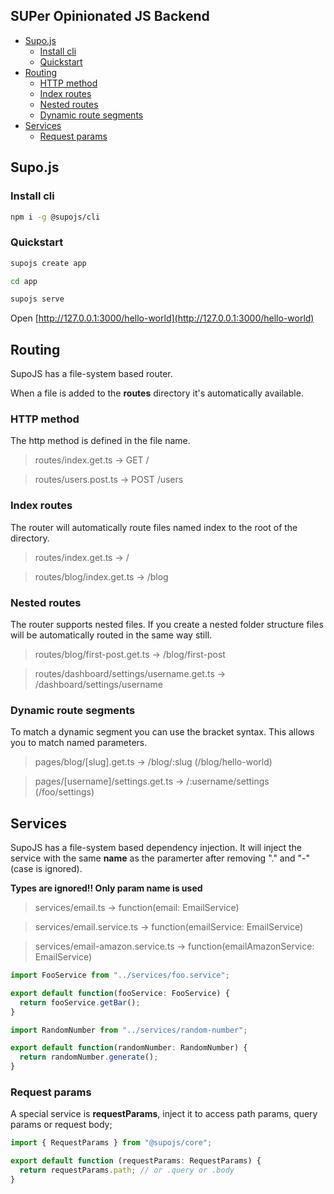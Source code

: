## SUPer Opinionated JS Backend

<!-- START doctoc generated TOC please keep comment here to allow auto update -->
<!-- DON'T EDIT THIS SECTION, INSTEAD RE-RUN doctoc TO UPDATE -->

- [Supo.js](#supojs)
  - [Install cli](#install-cli)
  - [Quickstart](#quickstart)
- [Routing](#routing)
  - [HTTP method](#http-method)
  - [Index routes](#index-routes)
  - [Nested routes](#nested-routes)
  - [Dynamic route segments](#dynamic-route-segments)
- [Services](#services)
  - [Request params](#request-params)

<!-- END doctoc generated TOC please keep comment here to allow auto update -->

## Supo.js

### Install cli

```bash
npm i -g @supojs/cli
```

### Quickstart

```bash
supojs create app

cd app

supojs serve
```

Open [http://127.0.0.1:3000/hello-world](http://127.0.0.1:3000/hello-world)

## Routing

SupoJS has a file-system based router.

When a file is added to the **routes** directory it's automatically available.

### HTTP method

The http method is defined in the file name.

> routes/index.get.ts → GET /

> routes/users.post.ts → POST /users

### Index routes

The router will automatically route files named index to the root of the directory.

> routes/index.get.ts → /

> routes/blog/index.get.ts → /blog

### Nested routes
The router supports nested files. If you create a nested folder structure files will be automatically routed in the same way still.

> routes/blog/first-post.get.ts → /blog/first-post

> routes/dashboard/settings/username.get.ts → /dashboard/settings/username


### Dynamic route segments
To match a dynamic segment you can use the bracket syntax. This allows you to match named parameters.

> pages/blog/[slug].get.ts → /blog/:slug (/blog/hello-world)

> pages/[username]/settings.get.ts → /:username/settings (/foo/settings)

## Services

SupoJS has a file-system based dependency injection. It will inject the service with the same **name** as the paramerter after removing "." and "-" (case is ignored).

**Types are ignored!! Only param name is used**

> services/email.ts → function(email: EmailService)

> services/email.service.ts → function(emailService: EmailService)

> services/email-amazon.service.ts → function(emailAmazonService: EmailService)

```ts
import FooService from "../services/foo.service";

export default function(fooService: FooService) {
  return fooService.getBar();
}
```

```ts
import RandomNumber from "../services/random-number";

export default function(randomNumber: RandomNumber) {
  return randomNumber.generate();
}
```

### Request params
A special service is **requestParams**, inject it to access path params, query params or request body;

```ts
import { RequestParams } from "@supojs/core";

export default function (requestParams: RequestParams) {
  return requestParams.path; // or .query or .body
}
```
